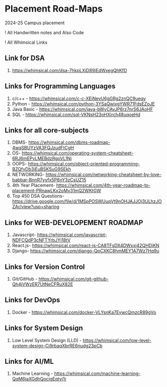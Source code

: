 # Placement Road-Maps

2024-25 Campus placement

! All Handwritten notes and Also Code

! All Whimsical Links

## Link for DSA

1. https://whimsical.com/dsa-7hkpLXjD89iEdWxegQhKfD

## Links for Programming Languages

1. c/c++ - https://whimsical.com/c-c-XEiNevU6gGRg2znQC9ueqy
2. Python - https://whimsical.com/python-3YSaQwixgYWR71FdsEZoJE
3. Java Basic - https://whimsical.com/java-bWvCAvJP6rz7nrS6JAoHF
4. SQL - https://whimsical.com/sql-VKNsH23oHXirch48uqoeHd

## Links for all core-subjects

1. DBMS- https://whimsical.com/dbms-roadmap-4wqSBUYzVA3FQJzudFtCgH
2. OS- https://whimsical.com/operating-system-cheatsheet-6RJ6mEPvLMEBdzRgoVL1Nj
3. OOPS- https://whimsical.com/object-oriented-programming-BZQfvDb3iEuBSKSuG9SEkh
4. NETWORKING- https://whimsical.com/networking-cheatsheet-by-love-babbar-BnnR7yyfx5P6nY3zCsUZ15
5. 4th Year Placement- https://whimsical.com/4th-year-roadmap-to-placement-PRnawLKx2oMv31mQ2WKtGW
6. Top 450 DSA Questions- https://drive.google.com/file/d/1MSpPOSWUuqVt9nOHJAJJOj3ULhzJOZAr/view?usp=sharing

## Links for WEB-DEVELOPEMENT ROADMAP

1. Javascript- https://whimsical.com/javascript-NDFCQdP3cNFTYrbJYj18tV
2. React.js- https://whimsical.com/react-js-CA8TFsDX4DWxxj42QHDiKN
3. Django- https://whimsical.com/django-QpCXKC8hmMEY1A7Wz7Hq9u

## Links for Version Control

1. Git/GitHub - https://whimsical.com/git-github-Qh4jVWzER7UtNeCFRuX82E

## Links for DevOps

1. Docker - https://whimsical.com/docker-VLYsnKa7EywcQmzcR89gVo

## Links for System Design

1. Low Level System Design (LLD) - https://whimsical.com/low-level-system-design-Cj9rbaqXbrRE6nudg23pCb

## Links for AI/ML

1. Machine Learning - https://whimsical.com/machine-learning-QqM6jaXGdhQocjgEqtyj1r
